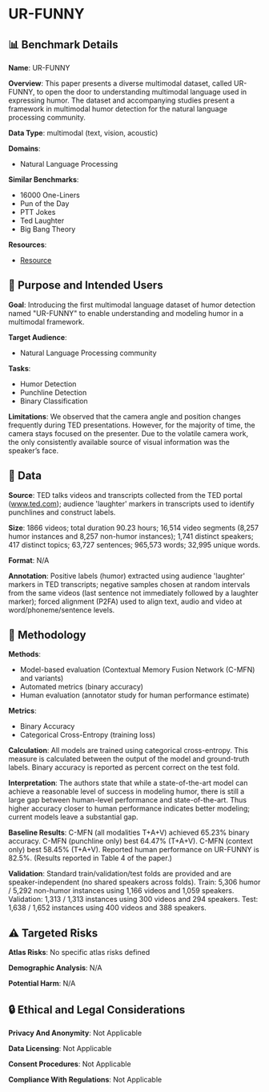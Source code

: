 # UR-FUNNY

## 📊 Benchmark Details

**Name**: UR-FUNNY

**Overview**: This paper presents a diverse multimodal dataset, called UR-FUNNY, to open the door to understanding multimodal language used in expressing humor. The dataset and accompanying studies present a framework in multimodal humor detection for the natural language processing community.

**Data Type**: multimodal (text, vision, acoustic)

**Domains**:
- Natural Language Processing

**Similar Benchmarks**:
- 16000 One-Liners
- Pun of the Day
- PTT Jokes
- Ted Laughter
- Big Bang Theory

**Resources**:
- [Resource](N/A)

## 🎯 Purpose and Intended Users

**Goal**: Introducing the first multimodal language dataset of humor detection named "UR-FUNNY" to enable understanding and modeling humor in a multimodal framework.

**Target Audience**:
- Natural Language Processing community

**Tasks**:
- Humor Detection
- Punchline Detection
- Binary Classification

**Limitations**: We observed that the camera angle and position changes frequently during TED presentations. However, for the majority of time, the camera stays focused on the presenter. Due to the volatile camera work, the only consistently available source of visual information was the speaker’s face.

## 💾 Data

**Source**: TED talks videos and transcripts collected from the TED portal (www.ted.com); audience 'laughter' markers in transcripts used to identify punchlines and construct labels.

**Size**: 1866 videos; total duration 90.23 hours; 16,514 video segments (8,257 humor instances and 8,257 non-humor instances); 1,741 distinct speakers; 417 distinct topics; 63,727 sentences; 965,573 words; 32,995 unique words.

**Format**: N/A

**Annotation**: Positive labels (humor) extracted using audience 'laughter' markers in TED transcripts; negative samples chosen at random intervals from the same videos (last sentence not immediately followed by a laughter marker); forced alignment (P2FA) used to align text, audio and video at word/phoneme/sentence levels.

## 🔬 Methodology

**Methods**:
- Model-based evaluation (Contextual Memory Fusion Network (C-MFN) and variants)
- Automated metrics (binary accuracy)
- Human evaluation (annotator study for human performance estimate)

**Metrics**:
- Binary Accuracy
- Categorical Cross-Entropy (training loss)

**Calculation**: All models are trained using categorical cross-entropy. This measure is calculated between the output of the model and ground-truth labels. Binary accuracy is reported as percent correct on the test fold.

**Interpretation**: The authors state that while a state-of-the-art model can achieve a reasonable level of success in modeling humor, there is still a large gap between human-level performance and state-of-the-art. Thus higher accuracy closer to human performance indicates better modeling; current models leave a substantial gap.

**Baseline Results**: C-MFN (all modalities T+A+V) achieved 65.23% binary accuracy. C-MFN (punchline only) best 64.47% (T+A+V). C-MFN (context only) best 58.45% (T+A+V). Reported human performance on UR-FUNNY is 82.5%. (Results reported in Table 4 of the paper.)

**Validation**: Standard train/validation/test folds are provided and are speaker-independent (no shared speakers across folds). Train: 5,306 humor / 5,292 non-humor instances using 1,166 videos and 1,059 speakers. Validation: 1,313 / 1,313 instances using 300 videos and 294 speakers. Test: 1,638 / 1,652 instances using 400 videos and 388 speakers.

## ⚠️ Targeted Risks

**Atlas Risks**:
No specific atlas risks defined

**Demographic Analysis**: N/A

**Potential Harm**: N/A

## 🔒 Ethical and Legal Considerations

**Privacy And Anonymity**: Not Applicable

**Data Licensing**: Not Applicable

**Consent Procedures**: Not Applicable

**Compliance With Regulations**: Not Applicable
